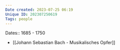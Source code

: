 ```yaml
---
Date created: 2023-07-25 06:19
Unique ID: 202307250619
Tags: people
---
```

Dates:: 1685 - 1750

- [[Johann Sebastian Bach - Musikalisches Opfer]]